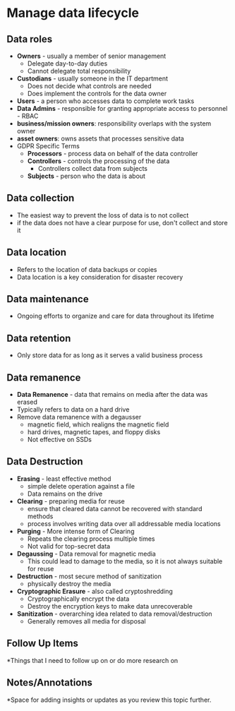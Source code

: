 # Manage data lifecycle
## Data roles
- **Owners** - usually a member of senior management
	- Delegate day-to-day duties
	- Cannot delegate total responsibility
- **Custodians** - usually someone in the IT department
	- Does not decide what controls are needed
	- Does implement the controls for the data owner
- **Users** - a person who accesses data to complete work tasks
- **Data Admins** - responsible for granting appropriate access to personnel - RBAC
- **business/mission owners**: responsibility overlaps with the system owner
- **asset owners**: owns assets that processes sensitive data
- GDPR Specific Terms
	-  **Processors** - process data on behalf of the data controller
	- **Controllers** - controls the processing of the data
		- Controllers collect data from subjects
	- **Subjects** - person who the data is about
## Data collection
- The easiest way to prevent the loss of data is to not collect
- if the data does not have a clear purpose for use, don't collect and store it
## Data location
- Refers to the location of data backups or copies
- Data location is a key consideration for disaster recovery
## Data maintenance
- Ongoing efforts to organize and care for data throughout its lifetime
## Data retention
- Only store data for as long as it serves a valid business process
## Data remanence
- **Data Remanence** - data that remains on media after the data was erased
- Typically refers to data on a hard drive
- Remove data remanence with a degausser
	- magnetic field, which realigns the magnetic field
	- hard drives, magnetic tapes, and floppy disks
	- Not effective on SSDs
## Data Destruction
- **Erasing** - least effective method
	- simple delete operation against a file
	- Data remains on the drive
- **Clearing** - preparing media for reuse
	- ensure that cleared data cannot be recovered with standard methods
	- process involves writing data over all addressable media locations
- **Purging** - More intense form of Clearing
	- Repeats the clearing process multiple times
	- Not valid for top-secret data
- **Degaussing** - Data removal for magnetic media
	- This could lead to damage to the media, so it is not always suitable for reuse
- **Destruction** - most secure method of sanitization
	- physically destroy the media
- **Cryptographic Erasure** - also called cryptoshredding
	- Cryptographically encrypt the data
	- Destroy the encryption keys to make data unrecoverable
- **Sanitization** - overarching idea related to data removal/destruction
	- Generally removes all media for disposal

## Follow Up Items
*Things that I need to follow up on or do more research on

## Notes/Annotations
*Space for adding insights or updates as you review this topic further.
